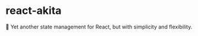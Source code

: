 # react-akita
:construction: Yet another state management for React, but with simplicity and flexibility.
